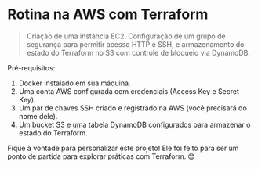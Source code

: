 # Rotina na AWS com Terraform

> Criação de uma instância EC2. Configuração de um grupo de segurança para permitir acesso HTTP e SSH, e armazenamento do estado do Terraform no S3 com controle de bloqueio via DynamoDB.

Pré-requisitos:

1. Docker instalado em sua máquina.
2. Uma conta AWS configurada com credenciais (Access Key e Secret Key).
3. Um par de chaves SSH criado e registrado na AWS (você precisará do nome dele).
4. Um bucket S3 e uma tabela DynamoDB configurados para armazenar o estado do Terraform.

Fique à vontade para personalizar este projeto! Ele foi feito para ser um ponto de partida para explorar práticas com Terraform. 😊
